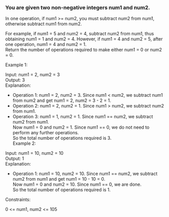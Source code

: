 ### You are given two non-negative integers num1 and num2.

In one operation, if num1 >= num2, you must subtract num2 from num1, otherwise subtract num1 from num2.  

For example, if num1 = 5 and num2 = 4, subtract num2 from num1, thus obtaining num1 = 1 and num2 = 4. However, if num1 = 4 and num2 = 5, after one operation, num1 = 4 and num2 = 1.  
Return the number of operations required to make either num1 = 0 or num2 = 0.  
  
Example 1:  
  
Input: num1 = 2, num2 = 3  
Output: 3  
Explanation:   
- Operation 1: num1 = 2, num2 = 3. Since num1 < num2, we subtract num1 from num2 and get num1 = 2, num2 = 3 - 2 = 1.  
- Operation 2: num1 = 2, num2 = 1. Since num1 > num2, we subtract num2 from num1.  
- Operation 3: num1 = 1, num2 = 1. Since num1 == num2, we subtract num2 from num1.  
Now num1 = 0 and num2 = 1. Since num1 == 0, we do not need to perform any further operations.  
So the total number of operations required is 3.  
Example 2:  
  
Input: num1 = 10, num2 = 10  
Output: 1  
Explanation:   
- Operation 1: num1 = 10, num2 = 10. Since num1 == num2, we subtract num2 from num1 and get num1 = 10 - 10 = 0.  
Now num1 = 0 and num2 = 10. Since num1 == 0, we are done.  
So the total number of operations required is 1.  
   
  
Constraints:  
  
0 <= num1, num2 <= 105  
